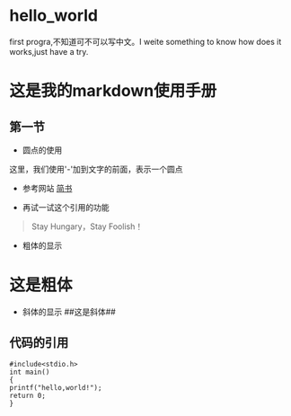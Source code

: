 # hello_world
first progra,不知道可不可以写中文。I weite something to know how does it works,just have a try.


# 这是我的markdown使用手册

## 第一节
- 圆点的使用

这里，我们使用'-'加到文字的前面，表示一个圆点

- 参考网站
[简书](http://www.jianshu.com/p/q81RER)

- 再试一试这个引用的功能

> Stay Hungary，Stay Foolish！

- 粗体的显示

# 这是粗体 #

- 斜体的显示
##这是斜体##

## 代码的引用

```
#include<stdio.h>
int main()
{
printf("hello,world!");
return 0;
}
```

